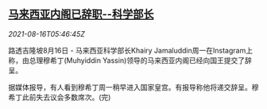 <!--1629093662000-->
[马来西亚内阁已辞职--科学部长](https://cn.reuters.com/article/malaysia-cabinet-resignation-0816-mon-idCNKBS2FH0I0)
------

<div><i>2021-08-16T05:46:45Z</i></div><p>路透吉隆坡8月16日 - 马来西亚科学部长Khairy Jamaluddin周一在Instagram上称，由总理穆希丁(Muhyiddin Yassin)领导的马来西亚内阁已经向国王提交了辞呈。</p><p>据媒体报导，有人看到穆希丁周一稍早进入国家皇宫。有报导称他将递交辞呈。穆希丁此前失去议会多数席次。(完)</p>
